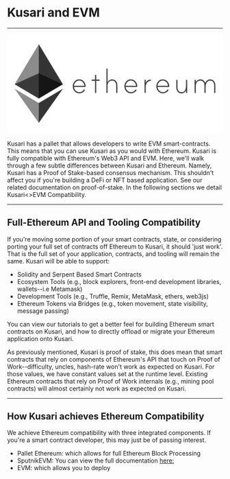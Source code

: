 # <b>Kusari and EVM</b>
---
![eth-logo](assets/eth-logo.png#center)

Kusari has a pallet that allows developers to write EVM smart-contracts. This means that you can use Kusari as you would with Ethereum. Kusari is fully compatible with Ethereum's Web3 API and EVM. Here, we'll walk through a few subtle differences between Kusari and Ethereum. Namely, Kusari has a Proof of Stake-based consensus mechanism. This shouldn't affect you if you're building a DeFi or NFT based application. See our related documentation on proof-of-stake. In the following sections we detail Kusari<>EVM Compatibility.

---

## **Full-Ethereum API and Tooling Compatibility**

If you're moving some portion of your smart contracts, state, or considering porting your full set of contracts off Ethereum to Kusari, it should 'just work'. That is the full set of your application, contracts, and tooling will remain the same. Kusari will be able to support:

- Solidity and Serpent Based Smart Contracts
- Ecosystem Tools (e.g., block explorers, front-end development libraries, wallets--i.e Metamask)
- Development Tools (e.g., Truffle, Remix, MetaMask, ethers, web3js)
- Ethereum Tokens via Bridges (e.g., token movement, state visibility, message passing)

You can view our tutorials to get a better feel for building Ethereum smart contracts on Kusari, and how to directly offload or migrate your Ethereum application onto Kusari.

As previously mentioned, Kusari is proof of stake, this does mean that smart contracts that rely on components of Ethereum's API that touch on Proof of Work--difficulty, uncles, hash-rate won't work as expected on Kusari. For those values, we have constant values set at the runtime level. Existing Ethereum contracts that rely on Proof of Work internals (e.g., mining pool contracts) will almost certainly not work as expected on Kusari.

---

## **How Kusari achieves Ethereum Compatibility**

We achieve Ethereum compatibility with three integrated components. If you're a smart contract developer, this may just be of passing interest.

- Pallet Ethereum: which allows for full Ethereum Block Processing
- SputnikEVM: You can view the full documentation [here:](https://docs.rs/evm/Pallet) 
- EVM: which allows you to deploy